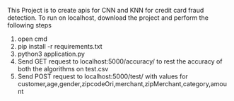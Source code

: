 This Project is to create apis for CNN and KNN for credit card fraud detection.
To run on localhost, download the project and perform the following steps
1) open cmd
2) pip install -r requirements.txt
3) python3 application.py
4) Send GET request to localhost:5000/accuracy/ to rest the accuracy of both the algorithms on test.csv
5) Send POST request to localhost:5000/test/ with values for customer,age,gender,zipcodeOri,merchant,zipMerchant,category,amount

